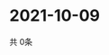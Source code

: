 # 2021-10-09
  共 0条

  <!-- BEGIN -->
  <!-- 最后更新时间Sat Oct 09 2021 12:05:45 GMT+0000 (Coordinated Universal Time) -->
  
  <!-- END -->
  
  